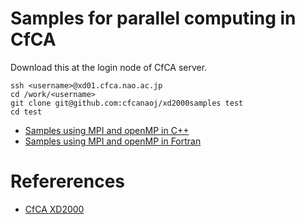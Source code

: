 # Samples for parallel computing in CfCA
Download this at the login node of CfCA server.

	ssh <username>@xd01.cfca.nao.ac.jp
	cd /work/<username>
	git clone git@github.com:cfcanaoj/xd2000samples test
	cd test

- [Samples using MPI and openMP in C++](./SUMCPPopenmp/)
- [Samples using MPI and openMP in Fortran ](./SUMF90openmp/)


# Refererences
- [CfCA XD2000](https://www.cfca.nao.ac.jp/xd2000)
